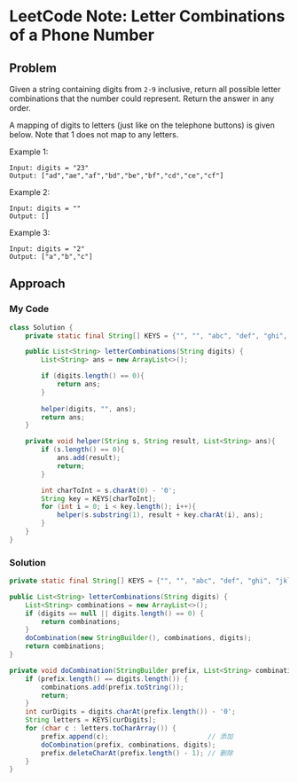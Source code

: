 # LeetCode Note: Letter Combinations of a Phone Number

## Problem 

Given a string containing digits from `2-9` inclusive, return all possible letter combinations that the number could represent. Return the answer in any order.

A mapping of digits to letters (just like on the telephone buttons) is given below. Note that 1 does not map to any letters.


Example 1:
```
Input: digits = "23"
Output: ["ad","ae","af","bd","be","bf","cd","ce","cf"]
```

Example 2:
```
Input: digits = ""
Output: []
```

Example 3:
```
Input: digits = "2"
Output: ["a","b","c"]
```


## Approach

### My Code

```java
class Solution {
    private static final String[] KEYS = {"", "", "abc", "def", "ghi", "jkl", "mno", "pqrs", "tuv", "wxyz"};

    public List<String> letterCombinations(String digits) {
        List<String> ans = new ArrayList<>();

        if (digits.length() == 0){
            return ans;
        }
        
        helper(digits, "", ans);
        return ans;     
    }

    private void helper(String s, String result, List<String> ans){
        if (s.length() == 0){
            ans.add(result);
            return;
        }

        int charToInt = s.charAt(0) - '0';
        String key = KEYS[charToInt];
        for (int i = 0; i < key.length(); i++){
            helper(s.substring(1), result + key.charAt(i), ans);
        }
    }
}
```

### Solution

```java
private static final String[] KEYS = {"", "", "abc", "def", "ghi", "jkl", "mno", "pqrs", "tuv", "wxyz"};

public List<String> letterCombinations(String digits) {
    List<String> combinations = new ArrayList<>();
    if (digits == null || digits.length() == 0) {
        return combinations;
    }
    doCombination(new StringBuilder(), combinations, digits);
    return combinations;
}

private void doCombination(StringBuilder prefix, List<String> combinations, final String digits) {
    if (prefix.length() == digits.length()) {
        combinations.add(prefix.toString());
        return;
    }
    int curDigits = digits.charAt(prefix.length()) - '0';
    String letters = KEYS[curDigits];
    for (char c : letters.toCharArray()) {
        prefix.append(c);                         // 添加
        doCombination(prefix, combinations, digits);
        prefix.deleteCharAt(prefix.length() - 1); // 删除
    }
}
```
